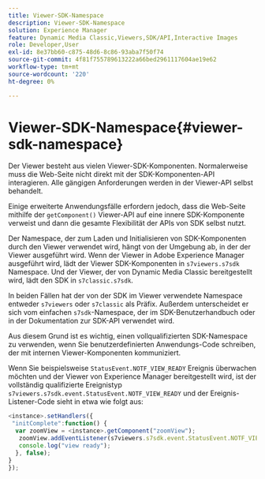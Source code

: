 ```yaml
---
title: Viewer-SDK-Namespace
description: Viewer-SDK-Namespace
solution: Experience Manager
feature: Dynamic Media Classic,Viewers,SDK/API,Interactive Images
role: Developer,User
exl-id: 8e37bb60-c875-48d6-8c86-93aba7f50f74
source-git-commit: 4f81f755789613222a66bed2961117604ae19e62
workflow-type: tm+mt
source-wordcount: '220'
ht-degree: 0%

---
```


# Viewer-SDK-Namespace{#viewer-sdk-namespace}

Der Viewer besteht aus vielen Viewer-SDK-Komponenten. Normalerweise muss die Web-Seite nicht direkt mit der SDK-Komponenten-API interagieren. Alle gängigen Anforderungen werden in der Viewer-API selbst behandelt.

Einige erweiterte Anwendungsfälle erfordern jedoch, dass die Web-Seite mithilfe der `getComponent()` Viewer-API auf eine innere SDK-Komponente verweist und dann die gesamte Flexibilität der APIs von SDK selbst nutzt.

Der Namespace, der zum Laden und Initialisieren von SDK-Komponenten durch den Viewer verwendet wird, hängt von der Umgebung ab, in der der Viewer ausgeführt wird. Wenn der Viewer in Adobe Experience Manager ausgeführt wird, lädt der Viewer SDK-Komponenten in `s7viewers.s7sdk` Namespace. Und der Viewer, der von Dynamic Media Classic bereitgestellt wird, lädt den SDK in `s7classic.s7sdk`.

In beiden Fällen hat der von der SDK im Viewer verwendete Namespace entweder `s7viewers` oder `s7classic` als Präfix. Außerdem unterscheidet er sich vom einfachen `s7sdk`-Namespace, der im SDK-Benutzerhandbuch oder in der Dokumentation zur SDK-API verwendet wird.

Aus diesem Grund ist es wichtig, einen vollqualifizierten SDK-Namespace zu verwenden, wenn Sie benutzerdefinierten Anwendungs-Code schreiben, der mit internen Viewer-Komponenten kommuniziert.

Wenn Sie beispielsweise `StatusEvent.NOTF_VIEW_READY` Ereignis überwachen möchten und der Viewer von Experience Manager bereitgestellt wird, ist der vollständig qualifizierte Ereignistyp `s7viewers.s7sdk.event.StatusEvent.NOTF_VIEW_READY` und der Ereignis-Listener-Code sieht in etwa wie folgt aus:

```javascript {.line-numbers}
<instance>.setHandlers({ 
 "initComplete":function() { 
  var zoomView = <instance>.getComponent("zoomView"); 
   zoomView.addEventListener(s7viewers.s7sdk.event.StatusEvent.NOTF_VIEW_READY, function(e) { 
   console.log("view ready"); 
  }, false); 
} 
});
```
